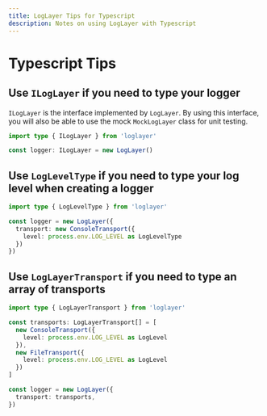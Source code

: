```yaml
---
title: LogLayer Tips for Typescript
description: Notes on using LogLayer with Typescript
---
```


# Typescript Tips

## Use `ILogLayer` if you need to type your logger

`ILogLayer` is the interface implemented by `LogLayer`. By using this interface,
you will also be able to use the mock `MockLogLayer` class for unit testing.

```typescript
import type { ILogLayer } from 'loglayer'

const logger: ILogLayer = new LogLayer()
```

## Use `LogLevelType` if you need to type your log level when creating a logger

```typescript
import type { LogLevelType } from 'loglayer'

const logger = new LogLayer({ 
  transport: new ConsoleTransport({
    level: process.env.LOG_LEVEL as LogLevelType
  })
})
```

## Use `LogLayerTransport` if you need to type an array of transports

```typescript
import type { LogLayerTransport } from 'loglayer'

const transports: LogLayerTransport[] = [
  new ConsoleTransport({
    level: process.env.LOG_LEVEL as LogLevel
  }),
  new FileTransport({
    level: process.env.LOG_LEVEL as LogLevel
  })
]

const logger = new LogLayer({ 
  transport: transports,
})
```
